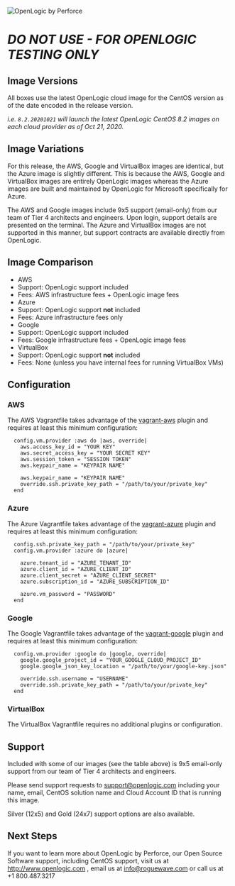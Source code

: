 ![OpenLogic by Perforce](https://cdn.brandfolder.io/UEOJKODA/at/pwujp1-aw3f3c-1rgw2v/logo-openlogic-tagline.png?width=600&height=189)


# ***DO NOT USE - FOR OPENLOGIC TESTING ONLY***

## Image Versions

All boxes use the latest OpenLogic cloud image for the CentOS version as of the date encoded in the release version.

_i.e. `8.2.20201021` will launch the latest OpenLogic CentOS 8.2 images on each cloud provider as of Oct 21, 2020._

## Image Variations

For this release, the AWS, Google and VirtualBox images are identical, but the Azure image is slightly different.  This is because the AWS, Google and VirtualBox images are entirely OpenLogic images whereas the Azure images are built and maintained by OpenLogic for Microsoft specifically for Azure.

The AWS and Google images include 9x5 support (email-only) from our team of Tier 4 architects and engineers.  Upon login, support details are presented on the terminal.  The Azure and VirtualBox images are not supported in this manner, but support contracts are available directly from OpenLogic.

## Image Comparison

- AWS
 - Support: OpenLogic support included
 - Fees: AWS infrastructure fees + OpenLogic image fees
- Azure
 - Support: OpenLogic support **not** included
 - Fees: Azure infrastructure fees only
- Google
 - Support: OpenLogic support included
 - Fees: Google infrastructure fees + OpenLogic image fees
- VirtualBox
 - Support: OpenLogic support **not** included
 - Fees: None (unless you have internal fees for running VirtualBox VMs)

## Configuration 

### AWS

The AWS Vagrantfile takes advantage of the [vagrant-aws](https://github.com/mitchellh/vagrant-aws) plugin and requires at least this minimum configuration:

```
  config.vm.provider :aws do |aws, override|
    aws.access_key_id = "YOUR KEY"
    aws.secret_access_key = "YOUR SECRET KEY"
    aws.session_token = "SESSION TOKEN"
    aws.keypair_name = "KEYPAIR NAME"

    aws.keypair_name = "KEYPAIR NAME"
    override.ssh.private_key_path = "/path/to/your/private_key"
  end
```

### Azure

The Azure Vagrantfile takes advantage of the [vagrant-azure](https://github.com/Azure/vagrant-azure) plugin and requires at least this minimum configuration:

```
  config.ssh.private_key_path = "/path/to/your/private_key"
  config.vm.provider :azure do |azure|

    azure.tenant_id = "AZURE_TENANT_ID"
    azure.client_id = "AZURE_CLIENT_ID"
    azure.client_secret = "AZURE_CLIENT_SECRET"
    azure.subscription_id = "AZURE_SUBSCRIPTION_ID"

    azure.vm_password = "PASSWORD"
  end
```

### Google

The Google Vagrantfile takes advantage of the [vagrant-google](https://github.com/mitchellh/vagrant-google) plugin and requires at least this minimum configuration:

```
  config.vm.provider :google do |google, override|
    google.google_project_id = "YOUR_GOOGLE_CLOUD_PROJECT_ID"
    google.google_json_key_location = "/path/to/your/google-key.json"
    
    override.ssh.username = "USERNAME"
    override.ssh.private_key_path = "/path/to/your/private_key"
  end
```

### VirtualBox

The VirtualBox Vagrantfile requires no additional plugins or configuration.


## Support

Included with some of our images (see the table above) is 9x5 email-only support from our team of Tier 4 architects and engineers.  

Please send support requests to support@openlogic.com including your name, email, CentOS solution name and Cloud Account ID that is running this image.

Silver (12x5) and Gold (24x7) support options are also available. 

## Next Steps

If you want to learn more about OpenLogic by Perforce, our Open Source Software support, including CentOS support, visit us at http://www.openlogic.com , email us at info@roguewave.com or call us at +1 800.487.3217
